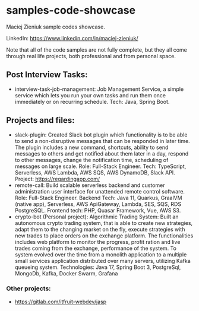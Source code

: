 # samples-code-showcase
Maciej Zieniuk sample codes showcase.

LinkedIn: https://www.linkedin.com/in/maciej-zieniuk/

Note that all of the code samples are not fully complete, but they all come through real life projects, both professional and from personal space.

## Post Interview Tasks:
- interview-task-job-management: Job Management Service, a simple service which lets you run your own tasks and run them once immediately or on recurring schedule. Tech: Java, Spring Boot.
## Projects and files:
- slack-plugin: Created Slack bot plugin which functionality is to be able to send a non-disruptive messages that can be responded in later time. The plugin includes a new command, shortcuts, ability to send messages to others and get notified about them later in a day, respond to other messages, change the notification time, scheduling of messages on large scale. Role: Full-Stack Engineer. Tech: TypeScript, Serverless, AWS Lambda, AWS SQS, AWS DynamoDB, Slack API. Project: https://regardingapp.com/
- remote-call: Build scalable serverless backend and customer administration user interface for unattended remote control software. Role: Full-Stack Engineer. Backend Tech: Java 11, Quarkus, GraalVM (native app), Serverless, AWS ApiGateway, Lambda, SES, SQS, RDS PostgreSQL. Frontend tech: PHP, Quasar Framework, Vue, AWS S3.
- crypto-bot (Personal project): Algorithmic Trading System: Built an autonomous crypto trading system, that is able to create new strategies, adapt them to the changing market on the fly, execute strategies with new trades to place orders on the exchange platform. The functionalities includes web platform to monitor the progress, profit ration and live trades coming from the exchange, performance of the system. To system evolved over the time from a monolith application to a multiple small services application distributed over many servers, utilizing Kafka queueing system. Technologies: Java 17, Spring Boot 3, PostgreSql, MongoDb, Kafka, Docker Swarm, Grafana

### Other projects:
- https://gitlab.com/itfruit-webdev/jasp
